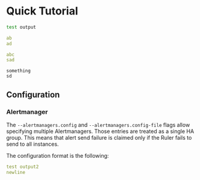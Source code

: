 # Quick Tutorial

```bash mdox-gen-exec="bash ./testdata/out.sh"
test output
```

```yaml mdox-gen-lang="go" mdox-gen-type="github.com/bwplotka/mdox/pkg/mdox/testdata.Config"
ab
ad
```

```yaml
abc
sad
```

```
something
sd
```

## Configuration

### Alertmanager

The `--alertmanagers.config` and `--alertmanagers.config-file` flags allow specifying multiple Alertmanagers. Those entries are treated as a single HA group. This means that alert send failure is claimed only if the Ruler fails to send to all instances.

The configuration format is the following:

```yaml mdox-gen-exec="bash ./testdata/out2.sh"
test output2
newline
```
